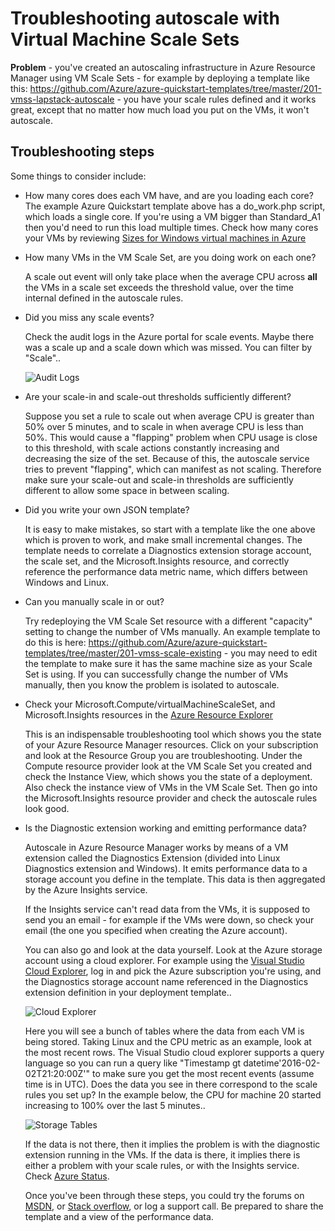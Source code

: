<properties
	pageTitle="Troubleshoot autoscale with Virtual Machine Scale Sets | Azure"
	description="Troubleshoot autoscale with Virtual Machine Scale Sets. Understand typical problems encountered and how to resolve them."
	services="virtual-machine-scale-sets"
	documentationCenter=""
	authors="gbowerman"
	manager="timlt"
	editor=""
	tags="azure-resource-manager"/>

<tags
	ms.service="virtual-machine-scale-sets"
	ms.workload="na"
	ms.tgt_pltfrm="windows"
	ms.devlang="na"
	ms.topic="article"
	ms.date="03/28/2016"
	wacn.date=""
	ms.author="guybo"/>
    
# Troubleshooting autoscale with Virtual Machine Scale Sets

**Problem** - you've created an autoscaling infrastructure in Azure Resource Manager using VM Scale Sets -  for example by deploying a template like this: https://github.com/Azure/azure-quickstart-templates/tree/master/201-vmss-lapstack-autoscale  - you have your scale rules defined and it works great, except that no matter how much load you put on the VMs, it won't autoscale.

## Troubleshooting steps

Some things to consider include:

- How many cores does each VM have, and are you loading each core?
 The example Azure Quickstart template above has a do_work.php script, which loads a single core. If you're using a VM bigger than Standard_A1 then you'd need to run this load multiple times. Check how many cores your VMs by reviewing [Sizes for Windows virtual machines in Azure](/documentation/articles/virtual-machines-windows-sizes/)

- How many VMs in the VM Scale Set, are you doing work on each one?

    A scale out event will only take place when the average CPU across **all** the VMs in a scale set exceeds the threshold value, over the time internal defined in the autoscale rules.

- Did you miss any scale events?

    Check the audit logs in the Azure portal for scale events. Maybe there was a scale up and a scale down which was missed. You can filter by "Scale"..

	![Audit Logs][audit]

- Are your scale-in and scale-out thresholds sufficiently different?

    Suppose you set a rule to scale out when average CPU is greater than 50% over 5 minutes, and to scale in when average CPU is less than 50%. This would cause a "flapping" problem when CPU usage is close to this threshold, with scale actions constantly increasing and decreasing the size of the set. Because of this, the autoscale service tries to prevent "flapping", which can manifest as not scaling. Therefore make sure your scale-out and scale-in thresholds are sufficiently different to allow some space in between scaling.

- Did you write your own JSON template?

    It is easy to make mistakes, so start with a template like the one above which is proven to work, and make small incremental changes. The template needs to correlate a Diagnostics extension storage account, the scale set, and the Microsoft.Insights resource, and correctly reference the performance data metric name, which differs between Windows and Linux.

- Can you manually scale in or out?

    Try redeploying the VM Scale Set resource with a different "capacity" setting to change the number of VMs manually. An example template to do this is here: https://github.com/Azure/azure-quickstart-templates/tree/master/201-vmss-scale-existing - you may need to edit the template to make sure it has the same machine size as your Scale Set is using. If you can successfully change the number of VMs manually, then you know the problem is isolated to autoscale.

- Check your Microsoft.Compute/virtualMachineScaleSet, and Microsoft.Insights resources in the [Azure Resource Explorer](https://resources.azure.com/) 

    This is an indispensable troubleshooting tool which shows you the state of your Azure Resource Manager resources. Click on your subscription and look at the Resource Group you are troubleshooting. Under the Compute resource provider look at the VM Scale Set you created and check the Instance View, which shows you the state of a deployment. Also check the instance view of VMs in the VM Scale Set. Then go into the Microsoft.Insights resource provider and check the autoscale rules look good.

- Is the Diagnostic extension working and emitting performance data?
 
    Autoscale in Azure Resource Manager works by means of a VM extension called the Diagnostics Extension (divided into Linux Diagnostics extension and Windows). It emits performance data to a storage account you define in the template. This data is then aggregated by the Azure Insights service.

    If the Insights service can't read data from the VMs, it is supposed to send you an email - for example if the VMs were down, so check your email (the one you specified when creating the Azure account).

    You can also go and look at the data yourself. Look at the Azure storage account using a cloud explorer. For example using the [Visual Studio Cloud Explorer](https://visualstudiogallery.msdn.microsoft.com/aaef6e67-4d99-40bc-aacf-662237db85a2), log in and pick the Azure subscription you're using, and the Diagnostics storage account name referenced in the Diagnostics extension definition in your deployment template..

	![Cloud Explorer][explorer]

    Here you will see a bunch of tables where the data from each VM is being stored. Taking Linux and the CPU metric as an example, look at the most recent rows. The Visual Studio cloud explorer supports a query language so you can run a query like "Timestamp gt datetime'2016-02-02T21:20:00Z'" to make sure you get the most recent events (assume time is in UTC). Does the data you see in there correspond to the scale rules you set up? In the example below, the CPU for machine 20 started increasing to 100% over the last 5 minutes..

	![Storage Tables][tables]

    If the data is not there, then it implies the problem is with the diagnostic extension running in the VMs. If the data is there, it implies there is either a problem with your scale rules, or with the Insights service. Check [Azure Status](https://azure.microsoft.com/status/).

    Once you've been through these steps, you could try the forums on [MSDN](https://social.msdn.microsoft.com/forums/azure/home?category=windowsazureplatform%2Cazuremarketplace%2Cwindowsazureplatformctp), or [Stack overflow](http://stackoverflow.com/questions/tagged/azure), or log a support call. Be prepared to share the template and a view of the performance data.

[audit]: ./media/virtual-machine-scale-sets-troubleshoot/image3.png
[explorer]: ./media/virtual-machine-scale-sets-troubleshoot/image1.png
[tables]: ./media/virtual-machine-scale-sets-troubleshoot/image4.png
